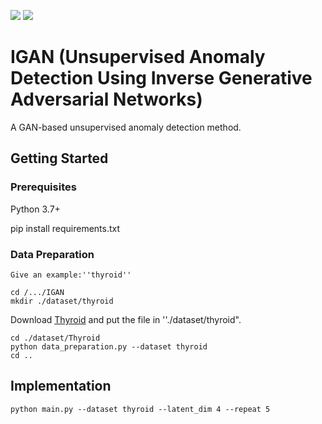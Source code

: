 ![](https://img.shields.io/badge/-Python-3776AB?style=flat&logo=Python&logoColor=ffffff)
![](https://img.shields.io/github/license/xiaofeng-github/IGAN.svg?logo=github)


# IGAN (Unsupervised Anomaly Detection Using Inverse Generative Adversarial Networks)
A GAN-based unsupervised anomaly detection method.

## Getting Started
### Prerequisites
Python 3.7+

pip install requirements.txt

### Data Preparation
```
Give an example:''thyroid''
```
```
cd /.../IGAN
mkdir ./dataset/thyroid
```
Download [Thyroid](https://odds.cs.stonybrook.edu/thyroid-disease-dataset/) and put the file in ''./dataset/thyroid".

```
cd ./dataset/Thyroid
python data_preparation.py --dataset thyroid
cd ..
```

## Implementation

```
python main.py --dataset thyroid --latent_dim 4 --repeat 5
```




